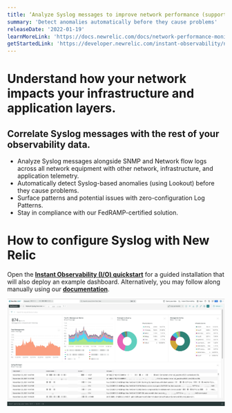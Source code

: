 ```yaml
---
title: ‘Analyze Syslog messages to improve network performance (support for FedRAMP)'
summary: 'Detect anomalies automatically before they cause problems'
releaseDate: '2022-01-19'
learnMoreLink: 'https://docs.newrelic.com/docs/network-performance-monitoring/setup-performance-monitoring/network-syslog-monitoring/' 
getStartedLink: 'https://developer.newrelic.com/instant-observability/network-syslog/478be4d3-134a-4738-995a-7bbe020edcad/'
---
```


# Understand how your network impacts your infrastructure and application layers.
## Correlate Syslog messages with the rest of your observability data.

* Analyze Syslog messages alongside SNMP and Network flow logs across all network equipment with other network, infrastructure, and application telemetry.
* Automatically detect Syslog-based anomalies (using Lookout) before they cause problems.
* Surface patterns and potential issues with zero-configuration Log Patterns.
* Stay in compliance with our FedRAMP-certified solution.

# How to configure Syslog with New Relic
Open the [**Instant Observability (I/O) quickstart**](https://developer.newrelic.com/instant-observability/network-syslog/478be4d3-134a-4738-995a-7bbe020edcad/) for a guided installation that will also deploy an example dashboard. Alternatively, you may follow along manually using our [**documentation**](https://docs.newrelic.com/docs/network-performance-monitoring/setup-performance-monitoring/network-syslog-monitoring/).

![Syslog dashboard screenshot](./images/Syslog.png "Syslog dashboard screenshot")
